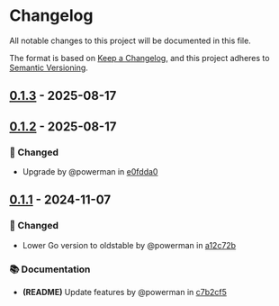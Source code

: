 # Changelog

All notable changes to this project will be documented in this file.

The format is based on [Keep a Changelog](https://keepachangelog.com/en/1.1.0/),
and this project adheres to [Semantic Versioning](https://semver.org/spec/v2.0.0.html).

## [0.1.3] - 2025-08-17

[0.1.3]: https://github.com/powerman/goldmark-obsidian/compare/v0.1.2..v0.1.3

## [0.1.2] - 2025-08-17

### 🔔 Changed

- Upgrade by @powerman in [e0fdda0]

[0.1.2]: https://github.com/powerman/goldmark-obsidian/compare/v0.1.1..v0.1.2
[e0fdda0]: https://github.com/powerman/goldmark-obsidian/commit/e0fdda0c859f11a6dca966e263cd5983f86cb43f

## [0.1.1] - 2024-11-07

### 🔔 Changed

- Lower Go version to oldstable by @powerman in [a12c72b]

### 📚 Documentation

- **(README)** Update features by @powerman in [c7b2cf5]

[0.1.1]: https://github.com/powerman/goldmark-obsidian/compare/%40%7B10year%7D..v0.1.1
[c7b2cf5]: https://github.com/powerman/goldmark-obsidian/commit/c7b2cf557d2ad382ed322f7a324727c8ed920a34
[a12c72b]: https://github.com/powerman/goldmark-obsidian/commit/a12c72b9c7c5c088b095b6b39b602a9d232e8842

<!-- generated by git-cliff -->
